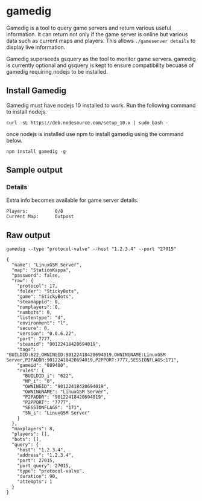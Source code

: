 # gamedig

Gamedig is a tool to query game servers and return various useful information. It can return not only if the game server is online but various data such as current maps and players. This allows `./gameserver details` to display live information.

Gamedig superseeds gsquery as the tool to monitor game servers. gamedig is currently optional and gsquery is kept to ensure compatibility becuase of gamedig requiring nodejs to be installed.

## Install Gamedig

Gamedig must have nodejs 10 installed to work. Run the following command to install nodejs.

```text
curl -sL https://deb.nodesource.com/setup_10.x | sudo bash -
```

once nodejs is installed use npm to install gamedig using the command below.

```text
npm install gamedig -g
```

## Sample output

### Details

Extra info becomes available for game server details.

```text
Players:          0/8
Current Map:      Outpost
```

## Raw output

```text
gamedig --type "protocol-valve" --host "1.2.3.4" --port "27015"
```

```text
{
  "name": "LinuxGSM Server",
  "map": "StationKappa",
  "password": false,
  "raw": {
    "protocol": 17,
    "folder": "StickyBots",
    "game": "StickyBots",
    "steamappid": 0,
    "numplayers": 0,
    "numbots": 0,
    "listentype": "d",
    "environment": "l",
    "secure": 0,
    "version": "0.0.6.22",
    "port": 7777,
    "steamid": "90122418420694019",
    "tags": "BUILDID:622,OWNINGID:90122418420694019,OWNINGNAME:LinuxGSM Server,P2PADDR:90122418420694019,P2PPORT:7777,SESSIONFLAGS:171",
    "gameid": "889400",
    "rules": {
      "BUILDID_i": "622",
      "NP_i": "0",
      "OWNINGID": "90122418420694019",
      "OWNINGNAME": "LinuxGSM Server",
      "P2PADDR": "90122418420694019",
      "P2PPORT": "7777",
      "SESSIONFLAGS": "171",
      "SN_s": "LinuxGSM Server"
    }
  },
  "maxplayers": 8,
  "players": [],
  "bots": [],
  "query": {
    "host": "1.2.3.4",
    "address": "1.2.3.4",
    "port": 27015,
    "port_query": 27015,
    "type": "protocol-valve",
    "duration": 90,
    "attempts": 1
  }
}
```

